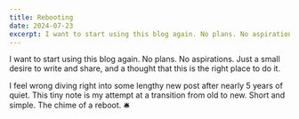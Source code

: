 ```yaml
---
title: Rebooting
date: 2024-07-23
excerpt: I want to start using this blog again. No plans. No aspirations. Just a small desire to write and share, and a thought this is the right place to do it.
---
```


I want to start using this blog again. No plans. No aspirations. Just a small desire to write and share, and a thought that this is the right place to do it.

I feel wrong diving right into some lengthy new post after nearly 5 years of quiet. This tiny note is my attempt at a transition from old to new. Short and simple. The chime of a reboot. 🛎️
